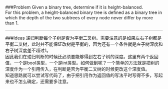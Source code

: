 ###Problem
Given a binary tree, determine if it is height-balanced.  
For this problem, a height-balanced binary tree is defined as a binary tree in which the depth of the two subtrees of every node never differ by more than 1.

---

###Ideas
递归判断每个子树是否为平衡二叉树。需要注意的是如果左右子树都是平衡二叉树，此时并不能保证改树是平衡的，因为还有一个条件就是左子树深度和右子树深度差不超过1。  
因此我们在递归判断的时候还必须要能够得到左右子树的深度。这里有两个返回值，一个是bool类型，一个是int类型。如何做到呢？一个简单的方法就是把树的深度作为一个引用传入，在判断是否为平衡二叉树的时候更改这个深度值。  
知道思路就可以尝试写代码了，由于把引用作为返回值的写法平时写得不多，写起来也不怎么确定，还需要多注意。
